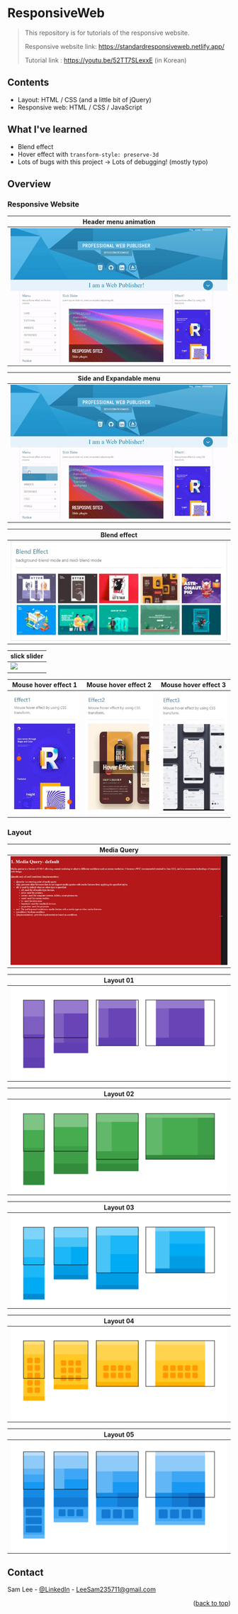 # ResponsiveWeb
> This repository is for tutorials of the responsive website.
> 
> Responsive website link: https://standardresponsiveweb.netlify.app/
> 
> Tutorial link : https://youtu.be/52TT7SLexxE (in Korean)

<!-- CONTENTS -->
## Contents
* Layout: HTML / CSS (and a little bit of jQuery)
* Responsive web: HTML / CSS / JavaScript

<!-- REFLECTION -->
## What I've learned
* Blend effect
* Hover effect with `transform-style: preserve-3d`
* Lots of bugs with this project -> Lots of debugging! (mostly typo)

<!-- OVERVIEW -->
## Overview

### Responsive Website

|  Header menu animation  |
|-----------------|
|![](./images/header.gif) |

|  Side and Expandable menu  |
|-----------------|
|![](./images/menu.gif) |

|  Blend effect  |
|-----------------|
|![](./images/blend.gif) |

|  slick slider |
|-----------------|
|![](./images/slickslider.gif) |

| Mouse hover effect 1 | Mouse hover effect 2 | Mouse hover effect 3 |
|-----------------|-----------------|-----------------|
|![](./images/hover1.gif) |![](./images/hover2.gif) |![](./images/hover3.gif) |


### Layout

|  Media Query  |
|-----------------|
|![](./images/media_query.gif) |

| Layout 01  |
|-----------------|
|![](./images/layout01.gif) |

| Layout 02  |
|-----------------|
|![](./images/layout02.gif) |

| Layout 03  |
|-----------------|
|![](./images/layout03.gif) |

| Layout 04  |
|-----------------|
|![](./images/layout04.gif) |

| Layout 05  |
|-----------------|
|![](./images/layout05.gif) |

<!-- CONTACT -->
## Contact

Sam Lee - [@LinkedIn](https://www.linkedin.com/in/sam-lee-dev/) - LeeSam235711@gmail.com


<p align="right">(<a href="#top">back to top</a>)</p>
